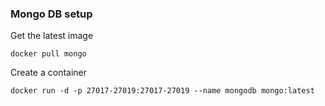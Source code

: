 ### Mongo DB setup

Get the latest image
```{bash}
docker pull mongo
```

Create a container
```{bash}
docker run -d -p 27017-27019:27017-27019 --name mongodb mongo:latest
```
